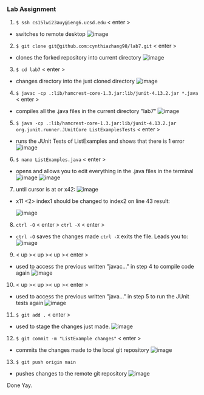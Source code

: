 ### Lab Assignment
1)  `$ ssh cs15lwi23auy@ieng6.ucsd.edu` < enter >
- switches to remote desktop
![image](https://user-images.githubusercontent.com/108198218/224517685-b64e8349-1412-40b7-8fd4-cba3aab462d6.png)

2)  `$ git clone git@github.com:cynthiazhang98/lab7.git` < enter >
- clones the forked repository into current directory
![image](https://user-images.githubusercontent.com/108198218/224517717-d09da10e-11e3-45d8-93c1-b5bc770e9c93.png)

3)  `$ cd lab7` < enter >
- changes directory into the just cloned directory
![image](https://user-images.githubusercontent.com/108198218/224517736-3ca23414-7745-472a-8610-881c13c1bfb6.png)

4)  `$ javac -cp .:lib/hamcrest-core-1.3.jar:lib/junit-4.13.2.jar *.java` < enter >
- compiles all the .java files in the current directory "lab7"
![image](https://user-images.githubusercontent.com/108198218/224517749-e6fca065-e7b6-44e4-946b-dbd899c873e7.png)

5)  `$ java -cp .:lib/hamcrest-core-1.3.jar:lib/junit-4.13.2.jar org.junit.runner.JUnitCore ListExamplesTests` < enter >
- runs the JUnit Tests of ListExamples and shows that there is 1 error
![image](https://user-images.githubusercontent.com/108198218/224517934-376c45bb-57b6-4303-aaec-14d9b45e23b6.png)

6)  `$ nano ListExamples.java` < enter >
- opens and allows you to edit everything in the .java files in the terminal
![image](https://user-images.githubusercontent.com/108198218/224517944-ee3234aa-2a9a-43f0-9162-a2a78ee8a4f1.png)
![image](https://user-images.githubusercontent.com/108198218/224517787-781dee77-71cc-4f97-ad54-8376ebc37d41.png)

7)  <down> until cursor is at or <down> x42:
  ![image](https://user-images.githubusercontent.com/108198218/224517974-50195da8-838a-472b-b492-322056eb7db0.png)
- <right>x11 <backspace> <2> index1 should be changed to index2 on line 43
  result:
  
  ![image](https://user-images.githubusercontent.com/108198218/224518005-b6cf97af-05f8-4af3-becf-b20ae4aa1ad7.png)


8)  `ctrl -O` < enter > `ctrl -X` < enter >
- `ctrl -O` saves the changes made `ctrl -X` exits the file. Leads you to:
![image](https://user-images.githubusercontent.com/108198218/224517944-ee3234aa-2a9a-43f0-9162-a2a78ee8a4f1.png)

9)  < up >< up >< up >< enter > 
- used to access the previous written "javac..." in step 4 to compile code again
![image](https://user-images.githubusercontent.com/108198218/224517749-e6fca065-e7b6-44e4-946b-dbd899c873e7.png)

10) < up >< up >< up >< enter >
- used to access the previous written "java..." in step 5 to run the JUnit tests again
![image](https://user-images.githubusercontent.com/108198218/224518049-734b7be3-0288-4607-8cc0-a6be2fea1b88.png)

11) `$ git add .` < enter >
- used to stage the changes just made.
![image](https://user-images.githubusercontent.com/108198218/224518081-7ef88be9-94de-4a9c-8d32-f98cae3ce9e3.png)

12) `$ git commit -m "ListExample changes"` < enter >
- commits the changes made to the local git repository
![image](https://user-images.githubusercontent.com/108198218/224518084-95dea7ed-becf-4470-93bd-3ecdc067731c.png)

13) `$ git push origin main` <enter> <enter password>
- pushes changes to the remote git repository
![image](https://user-images.githubusercontent.com/108198218/224518106-f021ab9f-578d-490c-80c7-f80b04bcd2e7.png)

Done Yay.


